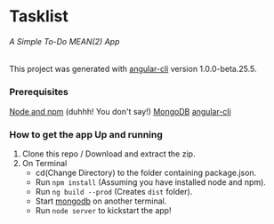 # Tasklist

###### A Simple To-Do MEAN(2) App
This project was generated with [angular-cli](https://github.com/angular/angular-cli) version 1.0.0-beta.25.5.

### Prerequisites

[Node and npm](https://nodejs.org/en/download/) (duhhh! You don't say!)
[MongoDB](https://www.mongodb.com/download-center)
[angular-cli](https://github.com/angular/angular-cli)

### How to get the app Up and running

1. Clone this repo / Download and extract the zip.
2. On Terminal
    * cd(Change Directory) to the folder containing package.json.
    * Run `npm install` (Assuming you have installed node and npm).
    * Run `ng build --prod` (Creates `dist` folder).
    * Start [mongodb](https://docs.mongodb.com/manual/administration/install-community/) on another terminal.
    * Run `node server` to kickstart the app!

